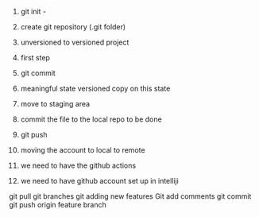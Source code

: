 1. git init - 
2. create git repository (.git folder)
2. unversioned to versioned project 
3. first step


2. git commit 
1. meaningful state versioned copy on this state 
2. move to staging area
3. commit the file to the local repo to be done

3. git push
1. moving the account to local to remote 
2. we need to have the github actions 
3. we need to have github account set up in intelliji 


git pull 
git branches 
git adding new features
Git add comments 
git commit
git push origin feature branch
